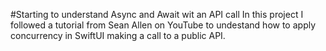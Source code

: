#Starting to understand Async and Await wit an API call
In this project I followed a tutorial from Sean Allen on YouTube to undestand how to apply concurrency in SwiftUI making a call to a public API. 
